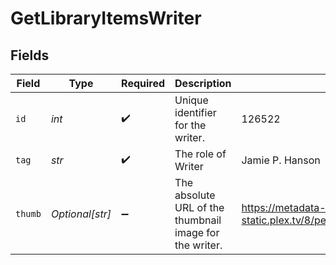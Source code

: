 # GetLibraryItemsWriter


## Fields

| Field                                                                         | Type                                                                          | Required                                                                      | Description                                                                   | Example                                                                       |
| ----------------------------------------------------------------------------- | ----------------------------------------------------------------------------- | ----------------------------------------------------------------------------- | ----------------------------------------------------------------------------- | ----------------------------------------------------------------------------- |
| `id`                                                                          | *int*                                                                         | :heavy_check_mark:                                                            | Unique identifier for the writer.                                             | 126522                                                                        |
| `tag`                                                                         | *str*                                                                         | :heavy_check_mark:                                                            | The role of Writer                                                            | Jamie P. Hanson                                                               |
| `thumb`                                                                       | *Optional[str]*                                                               | :heavy_minus_sign:                                                            | The absolute URL of the thumbnail image for the writer.                       | https://metadata-static.plex.tv/8/people/8d65fa96804802e08f2de09fe014408e.jpg |